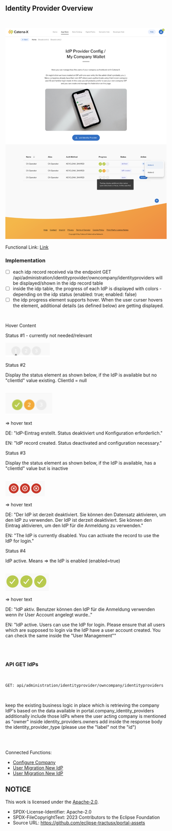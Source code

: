 ## Identity Provider Overview

<br>

<p align="center">
<img width="613" alt="image" src="https://raw.githubusercontent.com/eclipse-tractusx/portal-assets/main/docs/static/idp-overview-webpage.png">
</p>

Functional Link: [Link](/docs/user/02.%20Technical%20Integration/02.%20Identity%20Provider%20Management/02.%20Company%20IdPs.md)

### Implementation

- [ ] each idp record received via the endpoint GET /api/administration/identityprovider/owncompany/identityproviders will be displayed/shown in the idp record table
- [ ] inside the idp table, the progress of each IdP is displayed with colors - depending on the idp status (enabled: true; enabled: false)
- [ ] the idp progress element supports hover. When the user curser hovers the element, additional details (as defined below) are getting displayed.

<br>

Hover Content

Status #1 - currently not needed/relevant

<img width="139" alt="image" src="https://raw.githubusercontent.com/eclipse-tractusx/portal-assets/main/docs/static/idp-progress-dots.png">

<br>

Status #2

Display the status element as shown below, if the IdP is available but no "clientId" value existing. ClientId = null

<br>

<img width="146" alt="image" src="https://raw.githubusercontent.com/eclipse-tractusx/portal-assets/main/docs/static/idp-progress-dots-partial.png">

<br>

=> hover text

DE: "IdP-Eintrag erstellt. Status deaktiviert und Konfiguration erforderlich."

EN: "IdP record created. Status deactivated and configuration necessary."

Status #3

Display the status element as shown below, if the IdP is available, has a "clientId" value but is inactive

<br>

<img width="123" alt="image" src="https://raw.githubusercontent.com/eclipse-tractusx/portal-assets/main/docs/static/idp-progress-dots-failed.png">

<br>

=> hover text

DE: "Der IdP ist derzeit deaktiviert. Sie können den Datensatz aktivieren, um den IdP zu verwenden. Der IdP ist derzeit deaktiviert. Sie können den Eintrag aktivieren, um den IdP für die Anmeldung zu verwenden."

EN: "The IdP is currently disabled. You can activate the record to use the IdP for login."

Status #4

IdP active. Means => the IdP is enabled (enabled=true)

<br>

<img width="136" alt="image" src="https://raw.githubusercontent.com/eclipse-tractusx/portal-assets/main/docs/static/idp-progress-dots-success.png">

<br>

=> hover text

DE: "IdP aktiv. Benutzer können den IdP für die Anmeldung verwenden wenn ihr User Account angelegt wurde.."

EN: "IdP active. Users can use the IdP for login. Please ensure that all users which are supposed to login via the IdP have a user account created. You can check the same inside the "User Management""

<br>
<br>

### API GET IdPs

<br>

```diff
GET: api/administration/identityprovider/owncompany/identityproviders
```

<br>

keep the existing business logic in place which is retrieving the company IdP's based on the data available in portal.company_identity_providers
additionally include those IdPs where the user acting company is mentioned as "owner" inside identity_providers.owners
add inside the response body the identity_provider_type (please use the "label" not the "id")

<br>
<br>

Connected Functions:

- [Configure Company](/docs/developer/02.%20Technical%20Integration/02.%20Identity%20Provider%20Management/02.%20Configure%20Company%20IdP.md)
- [User Migration New IdP](/docs/developer/02.%20Technical%20Integration/02.%20Identity%20Provider%20Management/03.%20User%20Migration.md)
- [User Migration New IdP](/docs/developer/02.%20Technical%20Integration/02.%20Identity%20Provider%20Management/04.%20Delete%20Identity%20Provider.md)

## NOTICE

This work is licensed under the [Apache-2.0](https://www.apache.org/licenses/LICENSE-2.0).

- SPDX-License-Identifier: Apache-2.0
- SPDX-FileCopyrightText: 2023 Contributors to the Eclipse Foundation
- Source URL: https://github.com/eclipse-tractusx/portal-assets
